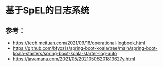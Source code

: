 # 基于SpEL的日志系统
## 参考：
* https://tech.meituan.com/2021/09/16/operational-logbook.html
* https://github.com/bfyxzls/spring-boot-koala/tree/main/spring-boot-koala-starters/spring-boot-koala-starter-log-auto
* https://javamana.com/2021/05/20210506201813627y.html